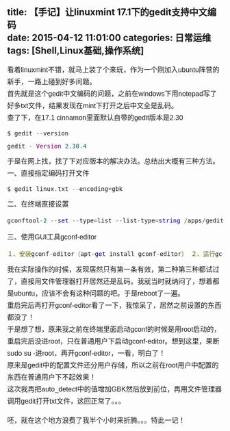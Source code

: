 title: 【手记】让linuxmint 17.1下的gedit支持中文编码  
date: 2015-04-12 11:01:00
categories: 日常运维
tags: [Shell,Linux基础,操作系统]
---
<span style="font-family:'Hiragino Sans GB W3', 'Hiragino Sans GB', Arial, Helvetica, simsun, u5b8bu4f53;font-size:16px;line-height:28px;background-color:#FFFFFF;"> 看着linuxmint不错，就马上装了个来玩，作为一个刚加入ubuntu阵营的新手，一路上碰到好多问题。</span><br />
<span style="font-family:'Hiragino Sans GB W3', 'Hiragino Sans GB', Arial, Helvetica, simsun, u5b8bu4f53;font-size:16px;line-height:28px;background-color:#FFFFFF;">首先就是这个gedit中文编码的问题，之前在windows下用notepad写了好多txt文件，结果发现在mint下打开之后中文全是乱码。</span><br />
<span style="font-family:'Hiragino Sans GB W3', 'Hiragino Sans GB', Arial, Helvetica, simsun, u5b8bu4f53;font-size:16px;line-height:28px;background-color:#FFFFFF;"> 查了下，在17.1 cinnamon里面默认自带的gedit版本是2.30</span><br />
<pre class="prettyprint"><span class="pln">$ gedit </span><span class="pun" style="color:#666600;">--</span><span class="pln">version</span></pre>
<pre class="prettyprint"><span class="pln">gedit </span><span class="pun" style="color:#666600;">-</span><span class="pln"> </span><span class="typ" style="color:#660066;">Version</span><span class="pln"> </span><span class="lit" style="color:#006666;">2.30</span><span class="pun" style="color:#666600;">.</span><span class="lit" style="color:#006666;">4</span> </pre>
<span style="font-family:'Hiragino Sans GB W3', 'Hiragino Sans GB', Arial, Helvetica, simsun, u5b8bu4f53;font-size:16px;line-height:28px;background-color:#FFFFFF;"> 于是在网上找，找了下对应版本的解决办法。总结出大概有三种方法。</span><br />
<span style="font-family:'Hiragino Sans GB W3', 'Hiragino Sans GB', Arial, Helvetica, simsun, u5b8bu4f53;font-size:16px;line-height:28px;background-color:#FFFFFF;">一、直接指定编码打开文件</span><br />
<!--more-->
<pre class="prettyprint"><span class="pln">$&nbsp;gedit&nbsp;linux</span><span class="pun" style="color:#666600;">.</span><span class="pln">txt&nbsp;</span><span class="pun" style="color:#666600;">--</span><span class="pln">encoding</span><span class="pun" style="color:#666600;">=</span><span class="pln">gbk</span> </pre>
<span style="font-family:'Hiragino Sans GB W3', 'Hiragino Sans GB', Arial, Helvetica, simsun, u5b8bu4f53;font-size:16px;line-height:28px;background-color:#FFFFFF;">二、在终端直接设置</span> 
<pre class="prettyprint"><span class="pln">gconftool</span><span class="pun" style="color:#666600;">-</span><span class="lit" style="color:#006666;">2</span><span class="pln"> </span><span class="pun" style="color:#666600;">--</span><span class="kwd" style="color:#000088;">set</span><span class="pln"> </span><span class="pun" style="color:#666600;">--</span><span class="pln">type</span><span class="pun" style="color:#666600;">=</span><span class="pln">list </span><span class="pun" style="color:#666600;">--</span><span class="pln">list</span><span class="pun" style="color:#666600;">-</span><span class="pln">type</span><span class="pun" style="color:#666600;">=</span><span class="kwd" style="color:#000088;">string</span><span class="pln"> </span><span class="pun" style="color:#666600;">/</span><span class="pln">apps</span><span class="pun" style="color:#666600;">/</span><span class="pln">gedit</span><span class="pun" style="color:#666600;">-</span><span class="lit" style="color:#006666;">2</span><span class="pun" style="color:#666600;">/</span><span class="pln">preferences</span><span class="pun" style="color:#666600;">/</span><span class="pln">encodings</span><span class="pun" style="color:#666600;">/</span><span class="pln">auto_detected </span><span class="str" style="color:#008800;">"</span><span style="color:#008800;font-family:'sans serif', tahoma, verdana, helvetica;line-height:1.5;">[GB2312,UTF-8,CURRENT,ISO-8859-15,UTF-16]"</span> </pre>
<span style="font-family:'Hiragino Sans GB W3', 'Hiragino Sans GB', Arial, Helvetica, simsun, u5b8bu4f53;font-size:16px;line-height:28px;background-color:#FFFFFF;">三、使用GUI工具gconf-editor</span><br />
<pre class="prettyprint"><span class="pun" style="color:#666600;">１、安装</span><span class="pln">gconf</span><span class="pun" style="color:#666600;">-</span><span class="pln">editor</span><span class="pun" style="color:#666600;">（</span><span class="pln">apt</span><span class="pun" style="color:#666600;">-</span><span class="kwd" style="color:#000088;">get</span><span class="pln"> install gconf</span><span class="pun" style="color:#666600;">-</span><span class="pln">editor</span><span class="pun" style="color:#666600;">）</span> <span class="pun" style="color:#666600;">２、运行</span><span class="pln">gconf</span><span class="pun" style="color:#666600;">-</span><span class="pln">editor</span> <span class="pun" style="color:#666600;">３、展开/</span><span class="pln">apps</span><span class="pun" style="color:#666600;">/</span><span class="pln">gedit</span><span class="pun" style="color:#666600;">-</span><span class="lit" style="color:#006666;">2</span><span class="pun" style="color:#666600;">/</span><span class="pln">preferences</span><span class="pun" style="color:#666600;">/</span><span class="pln">encodings</span> <span class="pun" style="color:#666600;">４、在</span><span class="pln">auto_detected</span><span class="pun" style="color:#666600;">键中新增</span><span class="pln">GBK</span><span class="pun" style="color:#666600;">，并使它位于</span><span class="pln">UTF</span><span class="pun" style="color:#666600;">-</span><span class="lit" style="color:#006666;">8</span><span class="pun" style="color:#666600;">前面，点</span><span class="pln">OK</span><span class="pun" style="color:#666600;">。</span> </pre>
<span style="font-family:'Hiragino Sans GB W3', 'Hiragino Sans GB', Arial, Helvetica, simsun, u5b8bu4f53;font-size:16px;line-height:28px;background-color:#FFFFFF;">我在实际操作的时候，发现居然只有第一条有效，第二种第三种都试过了，直接用文件管理器打开居然还是乱码。我就当时就纳闷了，想着都是ubuntu，应该不会有这种问题的吧。于是reboot了一遍。</span><br />
<span style="font-family:'Hiragino Sans GB W3', 'Hiragino Sans GB', Arial, Helvetica, simsun, u5b8bu4f53;font-size:16px;line-height:28px;background-color:#FFFFFF;"> 重启完后再打开gconf-editor看了一下，我惊呆了，居然之前设置的东西都没了！</span><br />
<span style="font-family:'Hiragino Sans GB W3', 'Hiragino Sans GB', Arial, Helvetica, simsun, u5b8bu4f53;font-size:16px;line-height:28px;background-color:#FFFFFF;"> 于是想了想，原来我之前在终端里面启动gconf的时候是用root启动的，重启完后没进root，只在普通用户下启动gconf-editor。想到这里，果断sudo su -进root，再开gconf-editor，一看，明白了！</span><br />
<span style="font-family:'Hiragino Sans GB W3', 'Hiragino Sans GB', Arial, Helvetica, simsun, u5b8bu4f53;font-size:16px;line-height:28px;background-color:#FFFFFF;"> 原来是gedit中的配置文件还分用户存储，所以之前在root用户中配置的东西在普通用户下不起效果！</span><br />
<span style="font-family:'Hiragino Sans GB W3', 'Hiragino Sans GB', Arial, Helvetica, simsun, u5b8bu4f53;font-size:16px;line-height:28px;background-color:#FFFFFF;"> 这次我再把auto_detect中的值增加GBK然后放到前位，再用文件管理器调用gedit打开txt文件，这回正常了。。。</span><br />
<br />
<span style="font-family:'Hiragino Sans GB W3', 'Hiragino Sans GB', Arial, Helvetica, simsun, u5b8bu4f53;font-size:16px;line-height:28px;background-color:#FFFFFF;"> 呸，就在这个地方浪费了我半个小时来折腾。。。特此一记！</span>